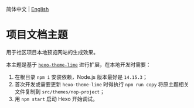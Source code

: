 简体中文 | [English](./README.en.md)

# 项目文档主题

用于社区项目本地预览网站的生成效果。

本主题是基于 [`hexo-theme-lime`](https://www.npmjs.com/package/hexo-theme-lime) 进行扩展，在本地开发时需要：

1. 在根目录 `npm i` 安装依赖，Node.js 版本最好是 `14.15.3`；
2. 首次开发或需要更新 `hexo-theme-lime` 时得执行 `npm run copy` 将原主题相关文件复制到 `src/themes/nop-project`；
3. 用 `npm start` 启动 Hexo 开始调试。
